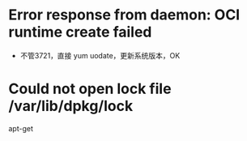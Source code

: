 # Error response from daemon: OCI runtime create failed
- 不管3721，直接 yum uodate，更新系统版本，OK

# Could not open lock file /var/lib/dpkg/lock
apt-get